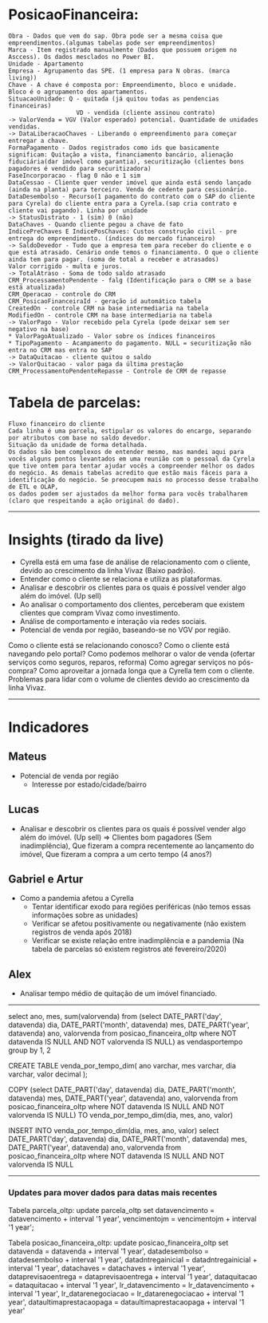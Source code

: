 # PosicaoFinanceira:
	Obra - Dados que vem do sap. Obra pode ser a mesma coisa que empreendimentos.(algumas tabelas pode ser empreendimentos)
	Marca - Item registrado manualmente (Dados que possuem origem no Asccess). Os dados mesclados no Power BI.
	Unidade - Apartamento
	Empresa - Agrupamento das SPE. (1 empresa para N obras. (marca living))
	Chave - A chave é composta por: Empreendimento, bloco e unidade.
	Bloco é o agrupamento dos apartamentos.
	SituacaoUnidade: Q - quitada (já quitou todas as pendencias financeiras)
		               VD - vendida (cliente assinou contrato)
	-> ValorVenda = VGV (Valor esperado) potencial. Quantidade de unidades vendidas.
	-> DataLiberacaoChaves - Liberando o empreendimento para começar entregar a chave.
	FormaPagamento - Dados registrados como ids que basicamente significam: Quitação a vista, financiamento bancário, alienação fiduciária(dar imóvel como garantia), securitização (clientes bons pagadores é vendido para securitizadora)
	FaseIncorporacao - flag 0 não e 1 sim
	DataCessao - Cliente quer vender imóvel que ainda está sendo lançado (ainda na planta) para terceiro. Venda de cedente para cessionário.
	DataDesembolso - Recurso(1 pagamento do contrato com o SAP do cliente para Cyrela) do cliente entra para a Cyrela.(sap cria contrato e cliente vai pagando). Linha por unidade
	-> StatusDistrato - 1 (sim) 0 (não)
	DataChaves - Quando cliente pegou a chave de fato
	IndicePreChaves E IndicePosChaves: Custos construção civil - pre entrega do empreendimento. (índices do mercado financeiro)
	-> SaldoDevedor - Tudo que a empresa tem para receber do cliente e o que está atrasado. Cenário onde temos o financiamento. O que o cliente ainda tem para pagar. (soma de total a receber e atrasados)
	Valor corrigido - multa e juros.
	-> TotalAtraso - Soma de todo saldo atrasado
	CRM_ProcessamentoPendente - falg (Identificação para o CRM se a base está atualizada)
	CRM_Operacao - controle do CRM
	CRM_PosicaoFinanceiraId - geração id automático tabela
	CreatedOn - controle CRM na base intermediaria na tabela
	ModifiedOn - controle CRM na base intermediaria na tabela
	-> ValorPago - Valor recebido pela Cyrela (pode deixar sem ser negativo na base)
	* ValorPagoAtualizado - Valor sobre os índices financeiros
	* TipoPagamento - Acampamento do pagamento. NULL = securitização não entra no CRM mas entra no SAP
	-> DataQuitacao - cliente quitou o saldo
	-> ValorQuitacao - valor paga da última prestação
	CRM_ProcessamentoPendenteRepasse - Controle de CRM de repasse

# Tabela de parcelas:
	Fluxo financeiro do cliente
	Cada linha é uma parcela, estipular os valores do encargo, separando por atributos com base no saldo devedor.
	Situação da unidade de forma detalhada.
	Os dados são bem complexos de entender mesmo, mas mandei aqui para vocês alguns pontos levantados em uma reunião com o pessoal da Cyrela que tive ontem para tentar ajudar vocês a compreender melhor os dados do negócio. As demais tabelas acredito que estão mais fáceis para a identificação do negócio. Se preocupem mais no processo desse trabalho de ETL e OLAP, 
	os dados podem ser ajustados da melhor forma para vocês trabalharem (claro que respeitando a ação original do dado).





-------------------------------------

# Insights (tirado da live)
- Cyrella está em uma fase de análise de relacionamento com o cliente, 
		devido ao crescimento da linha Vivaz (Baixo padrão).
- Entender como o cliente se relaciona e utiliza as plataformas.
- Analisar e descobrir os clientes para os quais é possível vender algo além do imóvel. (Up sell)
- Ao analisar o comportamento dos clientes, perceberam que existem clientes que compram Vivaz como investimento.
- Análise de comportamento e interação via redes sociais.
- Potencial de venda por região, baseando-se no VGV por região.

Como o cliente está se relacionando conosco?
Como o cliente está navegando pelo portal?
Como podemos melhorar o valor de venda (ofertar serviços como seguros, reparos, reforma)
Como agregar serviços no pós-compra? Como aproveitar a jornada longa que a Cyrella tem com o cliente.
Problemas para lidar com o volume de clientes devido ao crescimento da linha Vivaz.


--------------------------------------
# Indicadores

## Mateus
- Potencial de venda por região
	 - Interesse por estado/cidade/bairro

## Lucas
- Analisar e descobrir os clientes para os quais é possível vender algo além do imóvel. (Up sell) => 
	Clientes bom pagadores (Sem inadimplência), Que fizeram a compra recentemente ao lançamento do imóvel, 
	Que fizeram a compra a um certo tempo (4 anos?)

## Gabriel e Artur
- Como a pandemia afetou a Cyrella
	 - Tentar identificar exodo para regiões periféricas (não temos essas informações sobre as unidades)
	 - Verificar se afetou positivamente ou negativamente (não existem registros de venda após 2018)
	 - Verificar se existe relação entre inadimplência e a pandemia (Na tabela de parcelas só existem registros até fevereiro/2020)

## Alex
- Analisar tempo médio de quitação de um imóvel financiado.

--------------------------------------------
select ano, mes, sum(valorvenda)
from
(select 
DATE_PART('day', datavenda) dia, 
DATE_PART('month', datavenda) mes, 
DATE_PART('year', datavenda) ano, 
valorvenda 
from posicao_financeira_oltp 
where NOT datavenda IS NULL AND NOT valorvenda IS NULL) as vendasportempo
group by 1, 2


CREATE TABLE venda_por_tempo_dim(
	ano varchar,
	mes varchar,
	dia varchar,
	valor decimal
);

COPY (select DATE_PART('day', datavenda) dia, DATE_PART('month', datavenda) mes, DATE_PART('year', datavenda) ano, valorvenda from posicao_financeira_oltp where NOT datavenda IS NULL AND NOT valorvenda IS NULL)
TO venda_por_tempo_dim(dia, mes, ano, valor)

INSERT INTO venda_por_tempo_dim(dia, mes, ano, valor)
select DATE_PART('day', datavenda) dia, DATE_PART('month', datavenda) mes, DATE_PART('year', datavenda) ano, valorvenda from posicao_financeira_oltp where NOT datavenda IS NULL AND NOT valorvenda IS NULL


-------------------------------------------------
### Updates para mover dados para datas mais recentes

Tabela parcela_oltp:
	update parcela_oltp set datavencimento = datavencimento + interval '1 year', vencimentojm = vencimentojm + interval '1 year';


Tabela posicao_financeira_oltp:
	update posicao_financeira_oltp
	set
	datavenda = datavenda + interval '1 year',
	datadesembolso = datadesembolso + interval '1 year',
	datadntregainicial = datadntregainicial + interval '1 year',
	datachaves = datachaves + interval '1 year',
	dataprevisaoentrega = dataprevisaoentrega + interval '1 year',
	dataquitacao = dataquitacao + interval '1 year',
	lr_datavencimento = lr_datavencimento + interval '1 year',
	lr_datarenegociacao = lr_datarenegociacao + interval '1 year',
	dataultimaprestacaopaga = dataultimaprestacaopaga + interval '1 year'